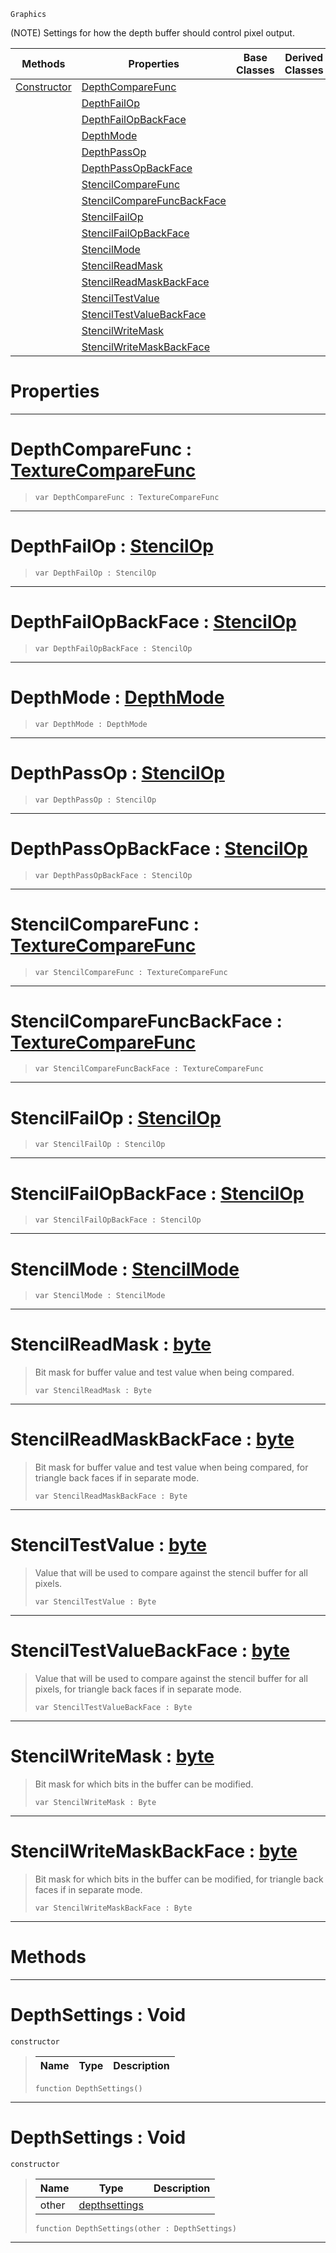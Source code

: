  `Graphics`

(NOTE) Settings for how the depth buffer should control pixel output.

|Methods|Properties|Base Classes|Derived Classes|
|---|---|---|---|
|[ Constructor](https://github.com/PlasmaEngine/PlasmaDocs/tree/master/docs/C%2B%2B/code_reference/class_reference/depthsettings.markdown#depthsettings-void)|[ DepthCompareFunc](https://github.com/PlasmaEngine/PlasmaDocs/tree/master/docs/C%2B%2B/code_reference/class_reference/depthsettings.markdown#depthcomparefunc-plasma-en)| | |
| |[ DepthFailOp](https://github.com/PlasmaEngine/PlasmaDocs/tree/master/docs/C%2B%2B/code_reference/class_reference/depthsettings.markdown#depthfailop-plasma-engine)| | |
| |[ DepthFailOpBackFace](https://github.com/PlasmaEngine/PlasmaDocs/tree/master/docs/C%2B%2B/code_reference/class_reference/depthsettings.markdown#depthfailopbackface-plasma)| | |
| |[ DepthMode](https://github.com/PlasmaEngine/PlasmaDocs/tree/master/docs/C%2B%2B/code_reference/class_reference/depthsettings.markdown#depthmode-plasma-engine-do)| | |
| |[ DepthPassOp](https://github.com/PlasmaEngine/PlasmaDocs/tree/master/docs/C%2B%2B/code_reference/class_reference/depthsettings.markdown#depthpassop-plasma-engine)| | |
| |[ DepthPassOpBackFace](https://github.com/PlasmaEngine/PlasmaDocs/tree/master/docs/C%2B%2B/code_reference/class_reference/depthsettings.markdown#depthpassopbackface-plasma)| | |
| |[ StencilCompareFunc](https://github.com/PlasmaEngine/PlasmaDocs/tree/master/docs/C%2B%2B/code_reference/class_reference/depthsettings.markdown#stencilcomparefunc-plasma)| | |
| |[ StencilCompareFuncBackFace](https://github.com/PlasmaEngine/PlasmaDocs/tree/master/docs/C%2B%2B/code_reference/class_reference/depthsettings.markdown#stencilcomparefuncbackfa)| | |
| |[ StencilFailOp](https://github.com/PlasmaEngine/PlasmaDocs/tree/master/docs/C%2B%2B/code_reference/class_reference/depthsettings.markdown#stencilfailop-plasma-engin)| | |
| |[ StencilFailOpBackFace](https://github.com/PlasmaEngine/PlasmaDocs/tree/master/docs/C%2B%2B/code_reference/class_reference/depthsettings.markdown#stencilfailopbackface-ze)| | |
| |[ StencilMode](https://github.com/PlasmaEngine/PlasmaDocs/tree/master/docs/C%2B%2B/code_reference/class_reference/depthsettings.markdown#stencilmode-plasma-engine)| | |
| |[ StencilReadMask](https://github.com/PlasmaEngine/PlasmaDocs/tree/master/docs/C%2B%2B/code_reference/class_reference/depthsettings.markdown#stencilreadmask-plasma-eng)| | |
| |[ StencilReadMaskBackFace](https://github.com/PlasmaEngine/PlasmaDocs/tree/master/docs/C%2B%2B/code_reference/class_reference/depthsettings.markdown#stencilreadmaskbackface)| | |
| |[ StencilTestValue](https://github.com/PlasmaEngine/PlasmaDocs/tree/master/docs/C%2B%2B/code_reference/class_reference/depthsettings.markdown#stenciltestvalue-plasma-en)| | |
| |[ StencilTestValueBackFace](https://github.com/PlasmaEngine/PlasmaDocs/tree/master/docs/C%2B%2B/code_reference/class_reference/depthsettings.markdown#stenciltestvaluebackface)| | |
| |[ StencilWriteMask](https://github.com/PlasmaEngine/PlasmaDocs/tree/master/docs/C%2B%2B/code_reference/class_reference/depthsettings.markdown#stencilwritemask-plasma-en)| | |
| |[ StencilWriteMaskBackFace](https://github.com/PlasmaEngine/PlasmaDocs/tree/master/docs/C%2B%2B/code_reference/class_reference/depthsettings.markdown#stencilwritemaskbackface)| | |


 #  Properties


---  
 #  DepthCompareFunc : [TextureCompareFunc](https://github.com/PlasmaEngine/PlasmaDocs/tree/master/docs/C%2B%2B/code_reference/enum_reference.markdown#texturecomparefunc)

> 
> ``` lang=cpp, name=Lightning
> var DepthCompareFunc : TextureCompareFunc


---  
 #  DepthFailOp : [StencilOp](https://github.com/PlasmaEngine/PlasmaDocs/tree/master/docs/C%2B%2B/code_reference/enum_reference.markdown#stencilop)

> 
> ``` lang=cpp, name=Lightning
> var DepthFailOp : StencilOp


---  
 #  DepthFailOpBackFace : [StencilOp](https://github.com/PlasmaEngine/PlasmaDocs/tree/master/docs/C%2B%2B/code_reference/enum_reference.markdown#stencilop)

> 
> ``` lang=cpp, name=Lightning
> var DepthFailOpBackFace : StencilOp


---  
 #  DepthMode : [DepthMode](https://github.com/PlasmaEngine/PlasmaDocs/tree/master/docs/C%2B%2B/code_reference/enum_reference.markdown#depthmode)

> 
> ``` lang=cpp, name=Lightning
> var DepthMode : DepthMode


---  
 #  DepthPassOp : [StencilOp](https://github.com/PlasmaEngine/PlasmaDocs/tree/master/docs/C%2B%2B/code_reference/enum_reference.markdown#stencilop)

> 
> ``` lang=cpp, name=Lightning
> var DepthPassOp : StencilOp


---  
 #  DepthPassOpBackFace : [StencilOp](https://github.com/PlasmaEngine/PlasmaDocs/tree/master/docs/C%2B%2B/code_reference/enum_reference.markdown#stencilop)

> 
> ``` lang=cpp, name=Lightning
> var DepthPassOpBackFace : StencilOp


---  
 #  StencilCompareFunc : [TextureCompareFunc](https://github.com/PlasmaEngine/PlasmaDocs/tree/master/docs/C%2B%2B/code_reference/enum_reference.markdown#texturecomparefunc)

> 
> ``` lang=cpp, name=Lightning
> var StencilCompareFunc : TextureCompareFunc


---  
 #  StencilCompareFuncBackFace : [TextureCompareFunc](https://github.com/PlasmaEngine/PlasmaDocs/tree/master/docs/C%2B%2B/code_reference/enum_reference.markdown#texturecomparefunc)

> 
> ``` lang=cpp, name=Lightning
> var StencilCompareFuncBackFace : TextureCompareFunc


---  
 #  StencilFailOp : [StencilOp](https://github.com/PlasmaEngine/PlasmaDocs/tree/master/docs/C%2B%2B/code_reference/enum_reference.markdown#stencilop)

> 
> ``` lang=cpp, name=Lightning
> var StencilFailOp : StencilOp


---  
 #  StencilFailOpBackFace : [StencilOp](https://github.com/PlasmaEngine/PlasmaDocs/tree/master/docs/C%2B%2B/code_reference/enum_reference.markdown#stencilop)

> 
> ``` lang=cpp, name=Lightning
> var StencilFailOpBackFace : StencilOp


---  
 #  StencilMode : [StencilMode](https://github.com/PlasmaEngine/PlasmaDocs/tree/master/docs/C%2B%2B/code_reference/enum_reference.markdown#stencilmode)

> 
> ``` lang=cpp, name=Lightning
> var StencilMode : StencilMode


---  
 #  StencilReadMask : [byte](https://github.com/PlasmaEngine/PlasmaDocs/tree/master/docs/C%2B%2B/code_reference/lightning_base_types/byte.markdown)

> Bit mask for buffer value and test value when being compared.
> ``` lang=cpp, name=Lightning
> var StencilReadMask : Byte


---  
 #  StencilReadMaskBackFace : [byte](https://github.com/PlasmaEngine/PlasmaDocs/tree/master/docs/C%2B%2B/code_reference/lightning_base_types/byte.markdown)

> Bit mask for buffer value and test value when being compared, for triangle back faces if in separate mode.
> ``` lang=cpp, name=Lightning
> var StencilReadMaskBackFace : Byte


---  
 #  StencilTestValue : [byte](https://github.com/PlasmaEngine/PlasmaDocs/tree/master/docs/C%2B%2B/code_reference/lightning_base_types/byte.markdown)

> Value that will be used to compare against the stencil buffer for all pixels.
> ``` lang=cpp, name=Lightning
> var StencilTestValue : Byte


---  
 #  StencilTestValueBackFace : [byte](https://github.com/PlasmaEngine/PlasmaDocs/tree/master/docs/C%2B%2B/code_reference/lightning_base_types/byte.markdown)

> Value that will be used to compare against the stencil buffer for all pixels, for triangle back faces if in separate mode.
> ``` lang=cpp, name=Lightning
> var StencilTestValueBackFace : Byte


---  
 #  StencilWriteMask : [byte](https://github.com/PlasmaEngine/PlasmaDocs/tree/master/docs/C%2B%2B/code_reference/lightning_base_types/byte.markdown)

> Bit mask for which bits in the buffer can be modified.
> ``` lang=cpp, name=Lightning
> var StencilWriteMask : Byte


---  
 #  StencilWriteMaskBackFace : [byte](https://github.com/PlasmaEngine/PlasmaDocs/tree/master/docs/C%2B%2B/code_reference/lightning_base_types/byte.markdown)

> Bit mask for which bits in the buffer can be modified, for triangle back faces if in separate mode.
> ``` lang=cpp, name=Lightning
> var StencilWriteMaskBackFace : Byte


---  
 #  Methods


---  
 #  DepthSettings : Void

 `constructor`

> 
> |Name|Type|Description|
> |---|---|---|
> ``` lang=cpp, name=Lightning
> function DepthSettings()
> ``` 


---  
 #  DepthSettings : Void

 `constructor`

> 
> |Name|Type|Description|
> |---|---|---|
> |other|[depthsettings](https://github.com/PlasmaEngine/PlasmaDocs/tree/master/docs/C%2B%2B/code_reference/class_reference/depthsettings.markdown)| |
> ``` lang=cpp, name=Lightning
> function DepthSettings(other : DepthSettings)
> ``` 


---  
 

 